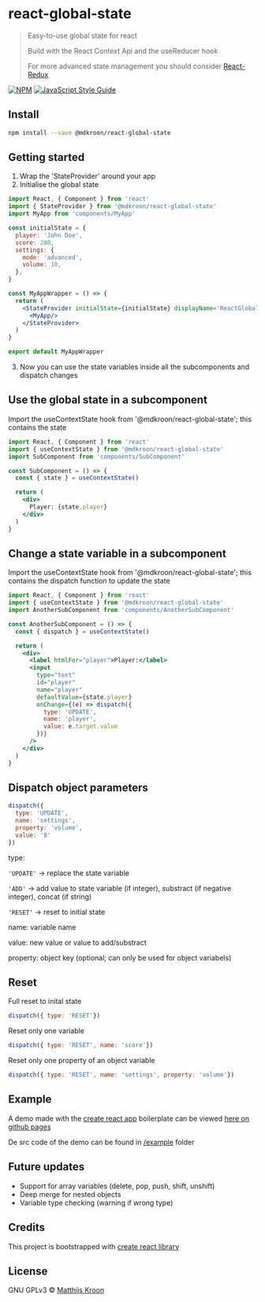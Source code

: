 # react-global-state

> Easy-to-use global state for react
>
> Build with the React Context Api and the useReducer hook
>
> For more advanced state management you should consider [React-Redux](https://react-redux.js.org/)

[![NPM](https://img.shields.io/npm/v/@mdkroon/react-global-state.svg)](https://www.npmjs.com/package/@mdkroon/react-global-state) [![JavaScript Style Guide](https://img.shields.io/badge/code_style-standard-brightgreen.svg)](https://standardjs.com)

## Install

```bash
npm install --save @mdkroon/react-global-state
```

## Getting started

1. Wrap the 'StateProvider' around your app
2. Initialise the global state

```jsx
import React, { Component } from 'react'
import { StateProvider } from '@mdkroon/react-global-state'
import MyApp from 'components/MyApp'

const initialState = {
  player: 'John Doe',
  score: 280,
  settings: {
    mode: 'advanced',
    volume: 10,
  },
}

const MyAppWrapper = () => {
  return (
    <StateProvider initialState={initialState} displayName='ReactGlobalState'>
      <MyApp/>
    </StateProvider>
  )
}

export default MyAppWrapper
```
3. Now you can use the state variables inside all the subcomponents and dispatch changes

## Use the global state in a subcomponent
Import the useContextState hook from '@mdkroon/react-global-state'; this contains the state

```jsx
import React, { Component } from 'react'
import { useContextState } from '@mdkroon/react-global-state'
import SubComponent from 'components/SubComponent'

const SubComponent = () => {
  const { state } = useContextState()

  return (
    <div>
      Player: {state.player}
    </div>
  )
}
```

## Change a state variable in a subcomponent
Import the useContextState hook from '@mdkroon/react-global-state'; this contains the dispatch function to update the state

```jsx
import React, { Component } from 'react'
import { useContextState } from '@mdkroon/react-global-state'
import AnotherSubComponent from 'components/AnotherSubComponent'

const AnotherSubComponent = () => {
  const { dispatch } = useContextState()

  return (
    <div>
      <label htmlFor="player">Player:</label>
      <input
        type="text"
        id="player"
        name="player"
        defaultValue={state.player}
        onChange={(e) => dispatch({
          type: 'UPDATE',
          name: 'player',
          value: e.target.value
        })}
      />
    </div>
  )
}
```
## Dispatch object parameters

```js
dispatch({
  type: 'UPDATE',
  name: 'settings',
  property: 'volume',
  value: '8'
})
```
type:

`'UPDATE'` -> replace the state variable

`'ADD'` -> add value to state variable (if integer), substract (if negative integer), concat (if string)

`'RESET'` -> reset to initial state

name: variable name

value: new value or value to add/substract

property: object key (optional; can only be used for object variabels)

## Reset

Full reset to inital state

```js
dispatch({ type: 'RESET'})
```
Reset only one variable

```js
dispatch({ type: 'RESET', name: 'score'})
```
Reset only one property of an object variable

```js
dispatch({ type: 'RESET', name: 'settings', property: 'volume'})
```

## Example
A demo made with the [create react app](https://www.npmjs.com/package/create-react-app) boilerplate can be viewed [here on github pages](https://mdkroon.github.io/react-global-state/)

De src code of the demo can be found in [/example](https://github.com/MDKroon/react-global-state/tree/master/example) folder

## Future updates
- Support for array variables (delete, pop, push, shift, unshift)
- Deep merge for nested objects
- Variable type checking (warning if wrong type)

## Credits

This project is bootstrapped with [create react library](https://github.com/transitive-bullshit/create-react-library)

## License

GNU GPLv3 © [Matthijs Kroon](https://github.com/MDKroon)
